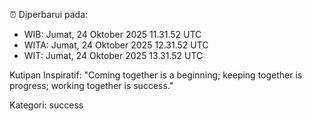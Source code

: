 ⏰ Diperbarui pada:
- WIB: Jumat, 24 Oktober 2025 11.31.52 UTC
- WITA: Jumat, 24 Oktober 2025 12.31.52 UTC
- WIT: Jumat, 24 Oktober 2025 13.31.52 UTC

Kutipan Inspiratif:
"Coming together is a beginning; keeping together is progress; working together is success."


Kategori: success

